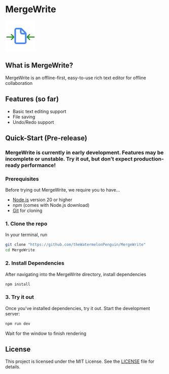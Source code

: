 # MergeWrite
![MergeWrite Icon](/public/favicon-96x96.png)
## What is MergeWrite?
MergeWrite is an offline-first, easy-to-use rich text editor for offline collaboration

## Features (so far)
- Basic text editing support
- File saving
- Undo/Redo support

## Quick-Start (Pre-release)
### **MergeWrite is currently in early development. Features may be incomplete or unstable. Try it out, but don’t expect production-ready performance!**


### Prerequisites
Before trying out MergeWrite, we require you to have...
- [Node.js](https://nodejs.org/en/download) version 20 or higher
- npm (comes with Node.js download)
- [Git](https://git-scm.com/downloads) for cloning


### 1. Clone the repo
In your terminal, run
```bash
git clone "https://github.com/theWatermelonPenguin/MergeWrite"
cd MergeWrite
```
### 2. Install Dependencies
After navigating into the MergeWrite directory, install dependencies
```bash
npm install
```

### 3. Try it out
Once you've installed dependencies, try it out.
Start the development server:
```bash
npm run dev
```

Wait for the window to finish rendering

## License
This project is licensed under the MIT License. See the [LICENSE](LICENSE.md) file for details.